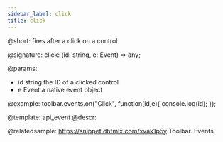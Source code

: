 ```yaml
---
sidebar_label: click
title: click
---          
```


@short: fires after a click on a control

@signature: click: (id: string, e: Event) => any;

<!-- void click(string id,Event e){ ... }; -- void??? -->

@params:
- id 		string		the ID of a clicked control
- e 		Event		a native event object


@example:
toolbar.events.on("Click", function(id,e){
    console.log(id);
});


@template: api_event
@descr:

@relatedsample: https://snippet.dhtmlx.com/xvak1p5y	Toolbar. Events


